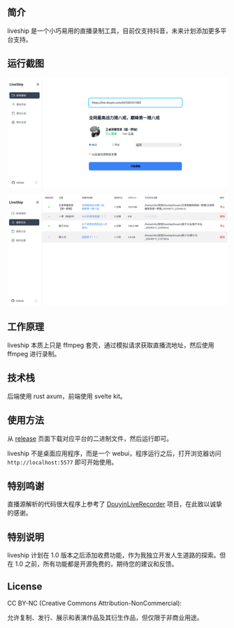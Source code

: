 ## 简介

liveship 是一个小巧易用的直播录制工具，目前仅支持抖音，未来计划添加更多平台支持。

## 运行截图

![image](screenshots/1.png)

![image](screenshots/2.png)

## 工作原理

liveship 本质上只是 ffmpeg 套壳，通过模拟请求获取直播流地址，然后使用 ffmpeg 进行录制。

## 技术栈

后端使用 rust axum，前端使用 svelte kit。

## 使用方法

从 [release](https://github.com/jlvihv/liveship/releases/) 页面下载对应平台的二进制文件，然后运行即可。

liveship 不是桌面应用程序，而是一个 webui，程序运行之后，打开浏览器访问 `http://localhost:5577` 即可开始使用。

## 特别鸣谢

直播源解析的代码很大程序上参考了 [DouyinLiveRecorder](https://github.com/ihmily/DouyinLiveRecorder) 项目，在此致以诚挚的感谢。

## 特别说明

liveship 计划在 1.0 版本之后添加收费功能，作为我独立开发人生道路的探索。但在 1.0 之前，所有功能都是开源免费的，期待您的建议和反馈。

## License

CC BY-NC (Creative Commons Attribution-NonCommercial):

允许复制、发行、展示和表演作品及其衍生作品，但仅限于非商业用途。
